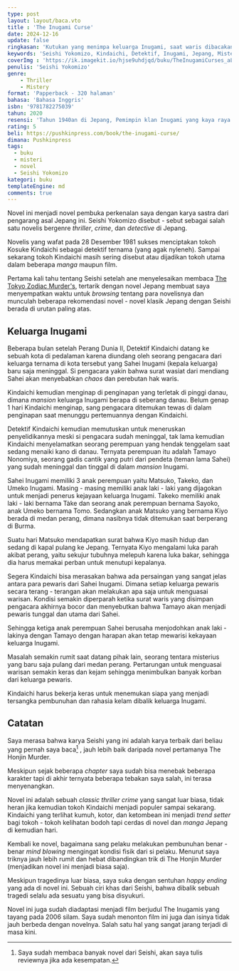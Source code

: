 ```yaml
---
type: post
layout: layout/baca.vto
title : 'The Inugami Curse'
date: 2024-12-16
update: false
ringkasan: 'Kutukan yang menimpa keluarga Inugami, saat waris dibacakan, satu persatu akan mati'
keywords: 'Seishi Yokomizo, Kindaichi, Detektif, Inugami, Jepang, Misteri, Novel'
coverImg : 'https://ik.imagekit.io/hjse9uhdjqd/buku/TheInugamiCurses_aLfIHO09R.jpeg?updatedAt=1734352464431'
penulis: 'Seishi Yokomizo'
genre:
    - Thriller
    - Mistery
format: 'Papperback - 320 halaman'
bahasa: 'Bahasa Inggris'
isbn: '9781782275039'
tahun: 2020
resensi: 'Tahun 1940an di Jepang, Pemimpin klan Inugami yang kaya raya meninggal, anak turunnya tidak sabar untuk membaca surat warisannya. Namun ternyata yang muncul adalah sebuah pembunuhan berantai dan kengerian luar biasa. Detektif Kindaichi harus bekerja keras untuk menemukan siapa yang menjadi tersangka pembunuhan dan rahasia kelam dibalik keluarga Inugami.'
rating: 5
beli: https://pushkinpress.com/book/the-inugami-curse/
dimana: Pushkinpress
tags:
  - buku
  - misteri
  - novel
  - Seishi Yokomizo
kategori: buku
templateEngine: md
comments: true
---
```


Novel ini menjadi novel pembuka perkenalan saya dengan karya sastra dari pengarang asal Jepang ini. Seishi Yokomizo disebut - sebut sebagai salah satu novelis bergenre _thriller_, _crime_, dan _detective_ di Jepang.

Novelis yang wafat pada 28 Desember 1981 sukses menciptakan tokoh Kosuke Kindaichi sebagai detektif ternama (yang agak nyleneh). Sampai sekarang tokoh Kindaichi masih sering disebut atau dijadikan tokoh utama dalam beberapa _manga_ maupun film.

Pertama kali tahu tentang Seishi setelah ane menyelesaikan membaca [The Tokyo Zodiac Murder's](https://kusaeni.com/baca/tokyozodiacmurders/), tertarik dengan novel Jepang membuat saya menyempatkan waktu untuk _browsing_ tentang para novelisnya dan munculah beberapa rekomendasi novel - novel klasik Jepang dengan Seishi berada di urutan paling atas.

## Keluarga Inugami
Beberapa bulan setelah Perang Dunia II, Detektif Kindaichi datang ke sebuah kota di pedalaman karena diundang oleh seorang pengacara dari keluarga ternama di kota tersebut yang Sahei Inugami (kepala keluarga) baru saja meninggal. Si pengacara yakin bahwa surat wasiat dari mendiang Sahei akan menyebabkan _chaos_ dan perebutan hak waris.

Kindaichi kemudian menginap di penginapan yang terletak di pinggi danau, dimana _mansion_ keluarga Inugami berapa di seberang danau. Belum genap 1 hari Kindaichi menginap, sang pengacara ditemukan tewas di dalam penginapan saat menunggu pertemuannya dengan Kindaichi.

Detektif Kindaichi kemudian memutuskan untuk meneruskan penyelidikannya meski si pengacara sudah meninggal, tak lama kemudian Kindaichi menyelamatkan seorang perempuan yang hendak tenggelam saat sedang menaiki kano di danau. Ternyata perempuan itu adalah Tamayo Nonomiya, seorang gadis cantik yang putri dari pendeta (teman lama Sahei) yang sudah meninggal dan tinggal di dalam _mansion_ Inugami.

Sahei Inugami memiliki 3 anak perempuan yaitu Matsuko, Takeko, dan Umeko Inugami. Masing - masing memiliki anak laki - laki yang dijagokan untuk menjadi penerus kejayaan keluarga Inugami. Takeko memiliki anak laki - laki bernama Tàke dan seorang anak perempuan bernama Sayoko, anak Umeko bernama Tomo. Sedangkan anak Matsuko yang bernama Kiyo berada di medan perang, dimana nasibnya tidak ditemukan saat berperang di Burma.

Suatu hari Matsuko mendapatkan surat bahwa Kiyo masih hidup dan sedang di kapal pulang ke Jepang. Ternyata Kiyo mengalami luka parah akibat perang, yaitu sekujur tubuhnya melepuh karena luka bakar, sehingga dia harus memakai perban untuk menutupi kepalanya.

Segera Kindaichi bisa merasakan bahwa ada persaingan yang sangat jelas antara para pewaris dari Sahei Inugami. Dimana setiap keluarga pewaris secara terang - terangan akan melakukan apa saja untuk menguasai warisan. Kondisi semakin diperparah ketika surat waris yang disimpan pengacara akhirnya bocor dan menyebutkan bahwa Tamayo akan menjadi pewaris tunggal dan utama dari Sahei.

Sehingga ketiga anak perempuan Sahei berusaha menjodohkan anak laki - lakinya dengan Tamayo dengan harapan akan tetap mewarisi kekayaan keluarga Inugami.

Masalah semakin rumit saat datang pihak lain, seorang tentara misterius yang baru saja pulang dari medan perang. Pertarungan untuk menguasai warisan semakin keras dan kejam sehingga menimbulkan banyak korban dari keluarga pewaris.

Kindaichi harus bekerja keras untuk menemukan siapa yang menjadi tersangka pembunuhan dan rahasia kelam dibalik keluarga Inugami.

## Catatan
Saya merasa bahwa karya Seishi yang ini adalah karya terbaik dari beliau yang pernah saya baca[^1] , jauh lebih baik daripada novel pertamanya The Honjin Murder.

Meskipun sejak beberapa _chapter_ saya sudah bisa menebak beberapa karakter tapi di akhir ternyata beberapa tebakan saya salah, ini terasa menyenangkan.

Novel ini adalah sebuah _classic thriller crime_ yang sangat luar biasa, tidak heran jika kemudian tokoh Kindaichi menjadi populer sampai sekarang. Kindaichi yang terlihat kumuh, kotor, dan ketombean ini menjadi _trend setter_  bagi tokoh - tokoh kelihatan bodoh tapi cerdas di novel dan _manga_ Jepang di kemudian hari.

Kembali ke novel, bagaimana sang pelaku melakukan pembunuhan benar - benar _mind blowing_ mengingat kondisi fisik dari si pelaku. Menurut saya triknya jauh lebih rumit dan hebat dibandingkan trik di The Honjin Murder (menjadikan novel ini menjadi biasa saja).

Meskipun tragedinya luar biasa, saya suka dengan sentuhan _happy ending_ yang ada di novel ini. Sebuah ciri khas dari Seishi, bahwa dibalik sebuah tragedi selalu ada sesuatu yang bisa disyukuri.

Novel ini juga sudah diadaptasi menjadi film berjudul The Inugamis yang tayang pada 2006 silam. Saya sudah menonton film ini juga dan isinya tidak jauh berbeda dengan novelnya. Salah satu hal yang sangat jarang terjadi di masa kini.





[^1]: Saya sudah membaca banyak novel dari Seishi, akan saya tulis reviewnya jika ada kesempatan.
